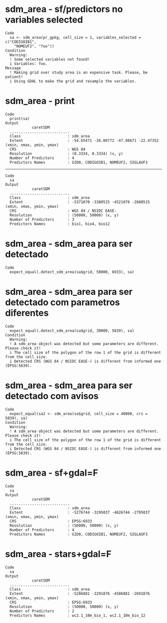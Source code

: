 # sdm_area - sf/predictors no variables selected

    Code
      sa <- sdm_area(pr_gpkg, cell_size = 1, variables_selected = c("CODIGOIB1",
        "NOMEUF2", "foo"))
    Condition
      Warning:
      ! Some selected variables not found!
      i Variables: foo.
    Message
      ! Making grid over study area is an expensive task. Please, be patient!
      i Using GDAL to make the grid and resample the variables.

# sdm_area - print

    Code
      print(sa)
    Output
                caretSDM         
      ...........................
      Class                     : sdm_area
      Extent                    : -54.65471 -26.80772 -47.98671 -22.47352 (xmin, xmax, ymin, ymax)
      CRS                       : WGS 84 
      Resolution                : (0.3334, 0.3334) (x, y)
      Number of Predictors      : 4 
      Predictors Names          : GID0, CODIGOIB1, NOMEUF2, SIGLAUF3 

---

    Code
      sa
    Output
                caretSDM         
      ...........................
      Class                     : sdm_area
      Extent                    : -5371070 -3380515 -4521070 -2680515 (xmin, xmax, ymin, ymax)
      CRS                       : WGS 84 / NSIDC EASE- 
      Resolution                : (50000, 50000) (x, y)
      Number of Predictors      : 3 
      Predictors Names          : bio1, bio4, bio12 

# sdm_area - sdm_area para ser detectado

    Code
      expect_equal(.detect_sdm_area(sa$grid, 50000, 6933), sa)

# sdm_area - sdm_area para ser detectado com parametros diferentes

    Code
      expect_equal(.detect_sdm_area(sa$grid, 30000, 5839), sa)
    Condition
      Warning:
      ! A sdm_area object was detected but some parameters are different. Please check it!
      i The cell size of the polygon of the row 1 of the grid is different from the cell_size.
      i Detected CRS (WGS 84 / NSIDC EASE-) is different from informed one (EPSG:5839).

# sdm_area - sdm_area para ser detectado com avisos

    Code
      expect_equal(sa2 <- sdm_area(sa$grid, cell_size = 40000, crs = 5839), sa)
    Condition
      Warning:
      ! A sdm_area object was detected but some parameters are different. Please check it!
      i The cell size of the polygon of the row 1 of the grid is different from the cell_size.
      i Detected CRS (WGS 84 / NSIDC EASE-) is different from informed one (EPSG:5839).

# sdm_area - sf+gdal=F

    Code
      sa
    Output
                caretSDM         
      ...........................
      Class                     : sdm_area
      Extent                    : -5276744 -3295037 -4626744 -2795037 (xmin, xmax, ymin, ymax)
      CRS                       : EPSG:6933 
      Resolution                : (50000, 50000) (x, y)
      Number of Predictors      : 4 
      Predictors Names          : GID0, CODIGOIB1, NOMEUF2, SIGLAUF3 

# sdm_area - stars+gdal=F

    Code
      sa
    Output
                caretSDM         
      ...........................
      Class                     : sdm_area
      Extent                    : -5286881 -3291876 -4586881 -2691876 (xmin, xmax, ymin, ymax)
      CRS                       : EPSG:6933 
      Resolution                : (50000, 50000) (x, y)
      Number of Predictors      : 2 
      Predictors Names          : wc2.1_10m_bio_1, wc2.1_10m_bio_12 

